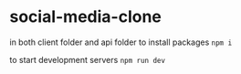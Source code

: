 # social-media-clone

in both client folder and api folder
to install packages
`npm i`

to start development servers
`npm run dev`
